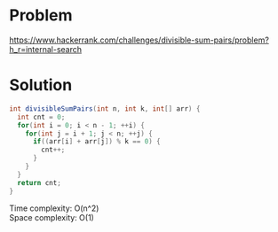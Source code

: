 # Problem
https://www.hackerrank.com/challenges/divisible-sum-pairs/problem?h_r=internal-search

# Solution
```java
int divisibleSumPairs(int n, int k, int[] arr) {
  int cnt = 0;
  for(int i = 0; i < n - 1; ++i) {
    for(int j = i + 1; j < n; ++j) {
      if((arr[i] + arr[j]) % k == 0) {
        cnt++;
      }
    }
  }
  return cnt;
}
```

Time complexity: O(n^2)<br/>
Space complexity: O(1)
